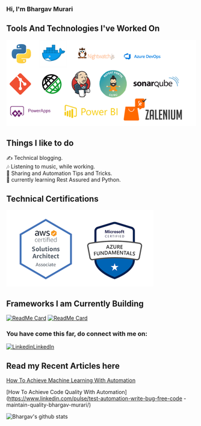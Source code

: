 ### Hi, I'm Bhargav Murari

## Tools And Technologies I've Worked On
![image](https://github.com/bhargavkumar-65/bhargavkumar-65/blob/master/Technologies.png)

## Things I like to do
 ✍ Technical blogging.  
 🎶 Listening to music, while working.  
 💬 Sharing and Automation Tips and Tricks.  
 🌱 currently learning Rest Assured and Python.
 
 ## Technical Certifications
![image](https://github.com/bhargavkumar-65/bhargavkumar-65/blob/master/Certs.PNG)

## Frameworks I am Currently Building
[![ReadMe Card](https://github-readme-stats.vercel.app/api/pin/?username=AutoInfra&repo=AutoInfra)](https://github.com/AutoInfra/AutoInfra)
[![ReadMe Card](https://github-readme-stats.vercel.app/api/pin/?username=bhargavkumar-65&repo=NightWatchExercise)](https://github.com/bhargavkumar-65/NightWatchExercise)

###  You have come this far, do connect with me on:  

[![Linkedin](https://i.stack.imgur.com/gVE0j.png)LinkedIn](https://linkedin.com/in/bhargavmurari)  

## Read my Recent Articles here

[How To Achieve Machine Learning With Automation](https://www.linkedin.com/pulse/test-automation-how-achieve-machine-learning-bhargav-murari/)

[How To Achieve Code Quality With Automation](https://www.linkedin.com/pulse/test-automation-write-bug-free-code -maintain-quality-bhargav-murari/)

![Bhargav's github stats](https://github-readme-stats.vercel.app/api?username=bhargavkumar-65&show_icons=true)

